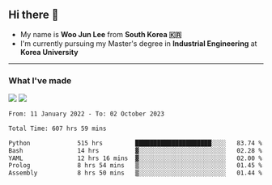 ## Hi there 👋

- My name is **Woo Jun Lee** from **South Korea 🇰🇷**
- I'm currently pursuing my Master's degree in **Industrial Engineering** at **Korea University**

---

### What I've made

<a href="https://share.streamlit.io/tomtom1103/kuiai_hackathon_2022/main/JL_app.py"><img src="https://img.shields.io/badge/Journey Lee-161B22?style=for-the-badge&logo=streamlit&logoColor=FF4B4B"/></a> <a href="https://jeon-100.github.io/Dangzang/"><img src="https://img.shields.io/badge/당신을 위한 장학금, 당장!-161B22?style=for-the-badge&logo=react&logoColor=#61DAFB"/></a>

<!--START_SECTION:waka-->

```txt
From: 11 January 2022 - To: 02 October 2023

Total Time: 607 hrs 59 mins

Python             515 hrs         █████████████████████░░░░   83.74 %
Bash               14 hrs          ▓░░░░░░░░░░░░░░░░░░░░░░░░   02.28 %
YAML               12 hrs 16 mins  ▓░░░░░░░░░░░░░░░░░░░░░░░░   02.00 %
Prolog             8 hrs 54 mins   ▒░░░░░░░░░░░░░░░░░░░░░░░░   01.45 %
Assembly           8 hrs 50 mins   ▒░░░░░░░░░░░░░░░░░░░░░░░░   01.44 %
```

<!--END_SECTION:waka-->
